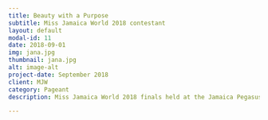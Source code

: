 ```yaml
---
title: Beauty with a Purpose
subtitle: Miss Jamaica World 2018 contestant
layout: default
modal-id: 11
date: 2018-09-01
img: jana.jpg
thumbnail: jana.jpg
alt: image-alt
project-date: September 2018
client: MJW
category: Pageant
description: Miss Jamaica World 2018 finals held at the Jamaica Pegasus

---
```

 
